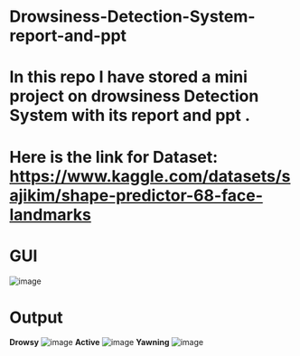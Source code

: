 # Drowsiness-Detection-System-report-and-ppt
# In this repo I have stored a mini project on drowsiness Detection System with its report and ppt .
# Here is the link for Dataset:  https://www.kaggle.com/datasets/sajikim/shape-predictor-68-face-landmarks

# GUI 
![image](https://github.com/RV0225/Drowsiness-Detection-System-With-Report-And-PPT/assets/83663322/2ce8e7b2-464e-4458-b7b5-d7c2817b2332)

# Output
**Drowsy**
![image](https://github.com/RV0225/Drowsiness-Detection-System-With-Report-And-PPT/assets/83663322/e1aa162c-2eef-4374-a01d-ff588685914a)
**Active**
![image](https://github.com/RV0225/Drowsiness-Detection-System-With-Report-And-PPT/assets/83663322/12d8799d-778a-4575-8920-6b9c987a0630)
**Yawning**
![image](https://github.com/RV0225/Drowsiness-Detection-System-With-Report-And-PPT/assets/83663322/dedb1faa-962b-49ed-af11-e75c79c24796)


